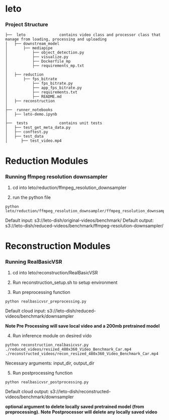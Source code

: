 # leto

### **Project Structure**

```
├──  leto				contains video class and processor class that manage from loading, processing and uploading
│   ├── downstream_model
│       ├── mediapipe
│           ├── object_detection.py
│           ├── visualize.py
│           ├── Dockerfile_mp
│           ├── requirements_mp.txt
│
│   ├── reduction
│       ├── fps_bitrate
│           ├── fps_bitrate.py
│           ├── app_fps_bitrate.py
│           ├── requirements.txt
│           ├── README.md
│   ├── reconstruction
│
├──  runner_notebooks
│   ├── leto-demo.ipynb
│
├──  tests				contains unit tests
│   ├── test_get_meta_data.py
│   ├── conftest.py
│   ├── test_data
│      ├── test_video.mp4

```

# Reduction Modules
### Running ffmpeg resolution downsampler

1. cd into leto/reduction/ffmpeg_resolution_downsampler

2. run the python file
```console
python leto/reduction/ffmpeg_resolution_downsampler/ffmpeg_resolution_downsampler.py
```

Default input: s3://leto-dish/original-videos/benchmark/
Default output: s3://leto-dish/reduced-videos/benchmark/ffmpeg-resolution-downsampler/



# Reconstruction Modules

### Running RealBasicVSR 

1. cd into leto/reconstruction/RealBasicVSR

2. Run reconstruction_setup.sh to setup environment

3. Run preprocessing function
```console
python realbasicvsr_preprocessing.py
```
Default cloud input: s3://leto-dish/reduced-videos/benchmark/downsampler

**Note Pre Processing will save local video and a 200mb pretrained model**

4. Run inference module on desired vido

```console
python reconstruction_realbasicvsr.py  ./reduced_videos/resized_480x360_Video_Benchmark_Car.mp4 ./reconstructed_videos/recon_resized_480x360_Video_Benchmark_Car.mp4
```

Necessary arguments: input_dir, output_dir

5. Run postprocessing function
```console
python realbasicvsr_postprocessing.py
```
Default cloud output: s3://leto-dish/reconstructed-videos/benchmark/downsampler

**optional argument to delete locally saved pretrained model (from preprocessing).**
**Note Postprocessor will delete any locally saved video**

